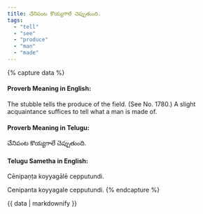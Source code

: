 ```yaml
---
title: చేనిపంట కొయ్యగాలే చెప్పుతుంది.
tags:
  - "tell"
  - "see"
  - "produce"
  - "man"
  - "made"
---
```


{% capture data %}
#### Proverb Meaning in English:
The stubble tells the produce of the field.
(See No. 1780.)
A slight acquaintance suffices to tell what a man is made of.

#### Proverb Meaning in Telugu:
చేనిపంట కొయ్యగాలే చెప్పుతుంది.

#### Telugu Sametha in English:
Cēnipaṇṭa koyyagālē cepputundi.

Cenipanta koyyagale cepputundi.
{% endcapture %}

{{ data | markdownify }}

